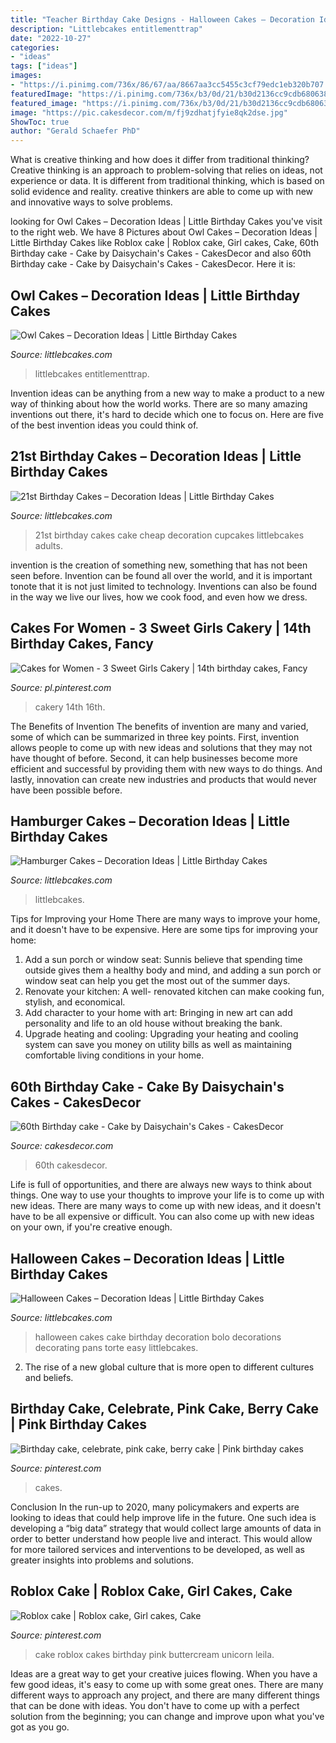 ```yaml
---
title: "Teacher Birthday Cake Designs - Halloween Cakes – Decoration Ideas"
description: "Littlebcakes entitlementtrap"
date: "2022-10-27"
categories:
- "ideas"
tags: ["ideas"]
images:
- "https://i.pinimg.com/736x/86/67/aa/8667aa3cc5455c3cf79edc1eb320b707.jpg"
featuredImage: "https://i.pinimg.com/736x/b3/0d/21/b30d2136cc9cdb680638e875fae2be92.jpg"
featured_image: "https://i.pinimg.com/736x/b3/0d/21/b30d2136cc9cdb680638e875fae2be92.jpg"
image: "https://pic.cakesdecor.com/m/fj9zdhatjfyie8qk2dse.jpg"
ShowToc: true
author: "Gerald Schaefer PhD"
---
```



What is creative thinking and how does it differ from traditional thinking?
Creative thinking is an approach to problem-solving that relies on ideas, not experience or data. It is different from traditional thinking, which is based on solid evidence and reality. creative thinkers are able to come up with new and innovative ways to solve problems.

	

		
looking for Owl Cakes – Decoration Ideas | Little Birthday Cakes you've visit to the right web. We have 8 Pictures about Owl Cakes – Decoration Ideas | Little Birthday Cakes like Roblox cake | Roblox cake, Girl cakes, Cake, 60th Birthday cake - Cake by Daisychain&#039;s Cakes - CakesDecor and also 60th Birthday cake - Cake by Daisychain&#039;s Cakes - CakesDecor. Here it is:
		
    
## Owl Cakes – Decoration Ideas | Little Birthday Cakes

<img loading=lazy src="https://www.littlebcakes.com/wp-content/uploads/2013/08/Owl-Birthday-Cake-Ideas.jpg" onerror="this.onerror=null;this.src='https://tse4.mm.bing.net/th?id=OIP.xz3m0Ly-0sx_4Y3ufCaAPQHaKd&amp;pid=15.1';" alt="Owl Cakes – Decoration Ideas | Little Birthday Cakes">

_Source: littlebcakes.com_

>littlebcakes entitlementtrap. 

	

Invention ideas can be anything from a new way to make a product to a new way of thinking about how the world works. There are so many amazing inventions out there, it's hard to decide which one to focus on. Here are five of the best invention ideas you could think of.

    
## 21st Birthday Cakes – Decoration Ideas | Little Birthday Cakes

<img loading=lazy src="http://www.littlebcakes.com/wp-content/uploads/2014/02/21st-Birthday-Cake-Images.jpg" onerror="this.onerror=null;this.src='https://tse1.mm.bing.net/th?id=OIP.-AMWZX2gyPz_UG0hgZ_LWwHaJ4&amp;pid=15.1';" alt="21st Birthday Cakes – Decoration Ideas | Little Birthday Cakes">

_Source: littlebcakes.com_

>21st birthday cakes cake cheap decoration cupcakes littlebcakes adults. 

	

invention is the creation of something new, something that has not been seen before. Invention can be found all over the world, and it is important tonote that it is not just limited to technology. Inventions can also be found in the way we live our lives, how we cook food, and even how we dress.

    
## Cakes For Women - 3 Sweet Girls Cakery | 14th Birthday Cakes, Fancy

<img loading=lazy src="https://i.pinimg.com/736x/b3/0d/21/b30d2136cc9cdb680638e875fae2be92.jpg" onerror="this.onerror=null;this.src='https://tse4.mm.bing.net/th?id=OIP.qISifcJ9SKQUuHHspBnM0AHaLH&amp;pid=15.1';" alt="Cakes for Women - 3 Sweet Girls Cakery | 14th birthday cakes, Fancy">

_Source: pl.pinterest.com_

>cakery 14th 16th. 

	

The Benefits of Invention
The benefits of invention are many and varied, some of which can be summarized in three key points. First, invention allows people to come up with new ideas and solutions that they may not have thought of before. Second, it can help businesses become more efficient and successful by providing them with new ways to do things. And lastly, innovation can create new industries and products that would never have been possible before.

    
## Hamburger Cakes – Decoration Ideas | Little Birthday Cakes

<img loading=lazy src="https://www.littlebcakes.com/wp-content/uploads/2014/01/Hamburger-Cakes-Pictures.jpg" onerror="this.onerror=null;this.src='https://tse3.mm.bing.net/th?id=OIP.WYEOv1NceQSGccmcT47mzAHaJ4&amp;pid=15.1';" alt="Hamburger Cakes – Decoration Ideas | Little Birthday Cakes">

_Source: littlebcakes.com_

>littlebcakes. 

	

Tips for Improving your Home
There are many ways to improve your home, and it doesn't have to be expensive. Here are some tips for improving your home: 
1. Add a sun porch or window seat: Sunnis believe that spending time outside gives them a healthy body and mind, and adding a sun porch or window seat can help you get the most out of the summer days. 
2. Renovate your kitchen: A well- renovated kitchen can make cooking fun, stylish, and economical. 
3. Add character to your home with art: Bringing in new art can add personality and life to an old house without breaking the bank. 
4. Upgrade heating and cooling: Upgrading your heating and cooling system can save you money on utility bills as well as maintaining comfortable living conditions in your home.

    
## 60th Birthday Cake - Cake By Daisychain&#039;s Cakes - CakesDecor

<img loading=lazy src="https://pic.cakesdecor.com/m/fj9zdhatjfyie8qk2dse.jpg" onerror="this.onerror=null;this.src='https://tse2.mm.bing.net/th?id=OIP.bd9PEhEwoBadZTdeMx54jAHaJ3&amp;pid=15.1';" alt="60th Birthday cake - Cake by Daisychain&#039;s Cakes - CakesDecor">

_Source: cakesdecor.com_

>60th cakesdecor. 

	

Life is full of opportunities, and there are always new ways to think about things. One way to use your thoughts to improve your life is to come up with new ideas. There are many ways to come up with new ideas, and it doesn't have to be all expensive or difficult. You can also come up with new ideas on your own, if you're creative enough.

    
## Halloween Cakes – Decoration Ideas | Little Birthday Cakes

<img loading=lazy src="http://www.littlebcakes.com/wp-content/uploads/2013/08/Halloween-Cake-Pans.jpg" onerror="this.onerror=null;this.src='https://tse4.mm.bing.net/th?id=OIP.B5wizS3ToTirQS91WKHNRgHaJ4&amp;pid=15.1';" alt="Halloween Cakes – Decoration Ideas | Little Birthday Cakes">

_Source: littlebcakes.com_

>halloween cakes cake birthday decoration bolo decorations decorating pans torte easy littlebcakes. 

	

2. The rise of a new global culture that is more open to different cultures and beliefs. 

    
## Birthday Cake, Celebrate, Pink Cake, Berry Cake | Pink Birthday Cakes

<img loading=lazy src="https://i.pinimg.com/736x/0a/27/72/0a2772c3da7cce6164db073af7e71d4c.jpg" onerror="this.onerror=null;this.src='https://tse2.mm.bing.net/th?id=OIP.KgmiX_8dp30TezL_-pqHHgHaLH&amp;pid=15.1';" alt="Birthday cake, celebrate, pink cake, berry cake | Pink birthday cakes">

_Source: pinterest.com_

>cakes. 

	

Conclusion
In the run-up to 2020, many policymakers and experts are looking to ideas that could help improve life in the future. One such idea is developing a “big data” strategy that would collect large amounts of data in order to better understand how people live and interact. This would allow for more tailored services and interventions to be developed, as well as greater insights into problems and solutions.

    
## Roblox Cake | Roblox Cake, Girl Cakes, Cake

<img loading=lazy src="https://i.pinimg.com/736x/86/67/aa/8667aa3cc5455c3cf79edc1eb320b707.jpg" onerror="this.onerror=null;this.src='https://tse3.mm.bing.net/th?id=OIP.a90Ppy2c2QVukA1EKoaJGwHaJ4&amp;pid=15.1';" alt="Roblox cake | Roblox cake, Girl cakes, Cake">

_Source: pinterest.com_

>cake roblox cakes birthday pink buttercream unicorn leila. 

	

Ideas are a great way to get your creative juices flowing. When you have a few good ideas, it's easy to come up with some great ones. There are many different ways to approach any project, and there are many different things that can be done with ideas. You don't have to come up with a perfect solution from the beginning; you can change and improve upon what you've got as you go.

